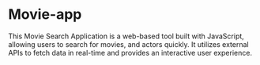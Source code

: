 # Movie-app
This Movie Search Application is a web-based tool built with JavaScript, allowing users to search for movies, and actors quickly. It utilizes external APIs to fetch data in real-time and provides an interactive user experience.
